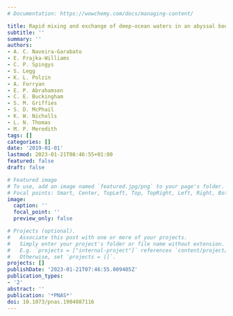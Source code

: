 ```yaml
---
# Documentation: https://wowchemy.com/docs/managing-content/

title: Rapid mixing and exchange of deep-ocean waters in an abyssal boundary current
subtitle: ''
summary: ''
authors:
- A. C. Naveira-Garabato
- E. Frajka-Williams
- C. P. Spingys
- S. Legg
- K. L. Polzin
- A. Forryan
- E. P. Abrahamsen
- C. E. Buckingham
- S. M. Griffies
- S. D. McPhail
- K. W. Nicholls
- L. N. Thomas
- M. P. Meredith
tags: []
categories: []
date: '2019-01-01'
lastmod: 2023-01-21T08:46:55+01:00
featured: false
draft: false

# Featured image
# To use, add an image named `featured.jpg/png` to your page's folder.
# Focal points: Smart, Center, TopLeft, Top, TopRight, Left, Right, BottomLeft, Bottom, BottomRight.
image:
  caption: ''
  focal_point: ''
  preview_only: false

# Projects (optional).
#   Associate this post with one or more of your projects.
#   Simply enter your project's folder or file name without extension.
#   E.g. `projects = ["internal-project"]` references `content/project/deep-learning/index.md`.
#   Otherwise, set `projects = []`.
projects: []
publishDate: '2023-01-21T07:46:55.009405Z'
publication_types:
- '2'
abstract: ''
publication: '*PNAS*'
doi: 10.1073/pnas.1904087116
---
```

